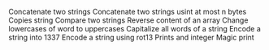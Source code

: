 Concatenate two strings
Concatenate two strings usint at most n bytes
Copies string
Compare two strings
Reverse content of an array
Change lowercases of word to uppercases
Capitalize all words of a string
Encode a string into 1337
Encode a string using rot13
Prints and integer
Magic print
